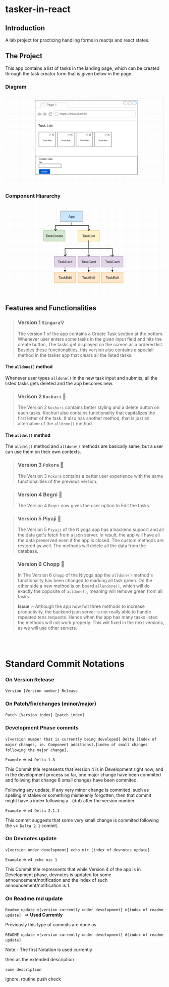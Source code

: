 # tasker-in-react
## Introduction
A lab project for practicing handling forms in reactjs and react states.

## The Project
This app contains a list of tasks in the landing page, which can be created through the task creator form that is given below in the page.

### Diagram
 <img src="./src/media/mockup.png"/>


### Component Hiararchy
 <img src="./src/media/component-flow.png"/>


## Features and Functionalities
>### Version 1 `Singara`💡
>The version 1 of the app contains a Create Task section at the bottom. Whenever user enters some tasks in the given input field and hits the create button, The tasks get displayed on the screen as a ordered list. Besides these functionalities, this version also contains a speciall method in the tasker app that clears all the listed tasks.

#### The `alldone()` method
Whenever user types `alldone()` in the new task input and submits, all the listed tasks gets deleted and the app becomes new.

>### Verison 2 `Kochuri` 🍪
>The Version 2 `Kochuri` contains better styling and a delete button on each tasks. Kochuri also contains functionality that capitalizes the first letter of the task. It also has another method, that is just an alternative of the `alldone()` method.

#### The `alldel()` method
The `alldel()` method and `alldone()` methods are basically same, but a user can use them on their own contexts.

>### Version 3 `Pokora` 🧆
>The Version 3 `Pokora` contains a better user experience with the same functionalities of the previous version.

>### Version 4 Begni 🍆
>The Version 4 `Begni` now gives the user option to Edit the tasks. 

>### Version 5 Piyaji 🍪
>The Version 5 `Piyaji` of the Niyoga app has a backend support and all the data get's fetch from a json server. In result, the app will have all the data preserved even if the app is closed.
>The custom methods are restored as well. The methods will delete all the data from the database.

>### Version 6 Chopp 🧉
>In The Version 6 `Chopp` of the Niyoga app the `alldone()` method's functionality has been changed to marking all task green. On the other side a new method is on board `allundone()`, which will do exactly the opposite of `alldone()`, meaning will remove green from all tasks.
>
>**Issue** :- Although the app now hot three methods to increase productivity, the backend json server is not really able to handle repeated tens requests. Hence when the app has many tasks listed the methods will not work properly. This will fixed in the next versions, as we will use other servers.

<br>

<br>

# Standard Commit Notations
### On Version Release

`Version [Version number] Release`

### On Patch/fix/changes (minor/major)


`Patch [Version index].[patch index]`

### Development Phase commits


`v[version number that is currently being developed] Delta [index of major changes, ie. Component additions].[index of small changes following the major change].`

`Example`  => `v4 Delta 1.8`

 This Commit title represents that Version 4 is in Development right now, and in the development process so far, one major change have been commited and follwing that change 8 small changes have been commited.


 Following any update, if any very minor change is commited, such as spelling mistakes or something mistekenly forgotten, then that commit might have a index following a . (dot) after the version number.

`Example` => `v4 Delta 2.1.1`

 This commit suggests that some very small change is commited following the  `v4 Delta 2.1`  commit.

### On Devnotes update

`v[version under development] echo mic [index of devnotes update]`

`Example` => `v4 echo mic 1`

This Commit title repressents that while Version 4 of the app is in Development phase, devnotes is updated for some announcement/notification and the index of such announcement/notification is 1.

### On Readme.md update

`Readme update v[version currently under development] n[index of readme update] ` => **Used Currently**

Previously this type of commits are done as 

`README update v[version currently under development] #[index of readme update] `

Note:- The first Notation is used currently

then as the extended description 

`some description`


ignore. routine push check

